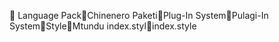       Language Pack   Chinenero Paketi   Plug-In System   Pulagi-In System   Style   Mtundu
   index.styl   index.style